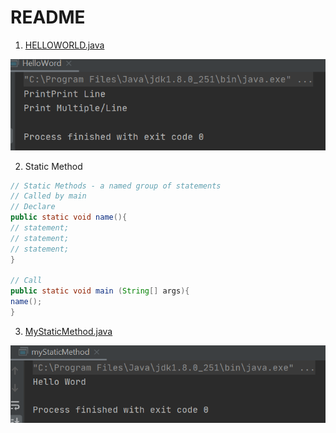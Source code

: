 # README
1. [HELLOWORLD.java](https://github.com/yclim95/java-basic-example/blob/master/img/helloworld.PNG)

![HELLOWORLD.java](https://github.com/yclim95/java-basic-example/blob/master/img/helloworld.PNG)


2. Static Method 

```java
// Static Methods - a named group of statements
// Called by main
// Declare 
public static void name(){
// statement;
// statement;
// statement;
}

// Call
public static void main (String[] args){
name();
}
```


3. [MyStaticMethod.java](https://github.com/yclim95/java-basic-example/blob/master/img/myStaticMethod.PNG)
   
 ![MyStaticMethod.java](https://github.com/yclim95/java-basic-example/blob/master/img/myStaticMethod.PNG)